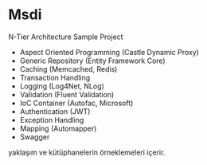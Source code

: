 # Msdi
N-Tier Architecture Sample Project

- Aspect Oriented Programming (Castle Dynamic Proxy)
- Generic Repository (Entity Framework Core)
- Caching (Memcached, Redis)
- Transaction Handling
- Logging (Log4Net, NLog)
- Validation (Fluent Validation)
- IoC Container (Autofac, Microsoft)
- Authentication (JWT)
- Exception Handling
- Mapping (Automapper)
- Swagger

yaklaşım ve kütüphanelerin örneklemeleri içerir.
